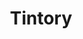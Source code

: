 ---
title: 'Tintory'
description: 'Generate accessible color palettes and check contrast ratios.'
icon: '🎨'
href: '/tintory'
isFeatured: true
---
